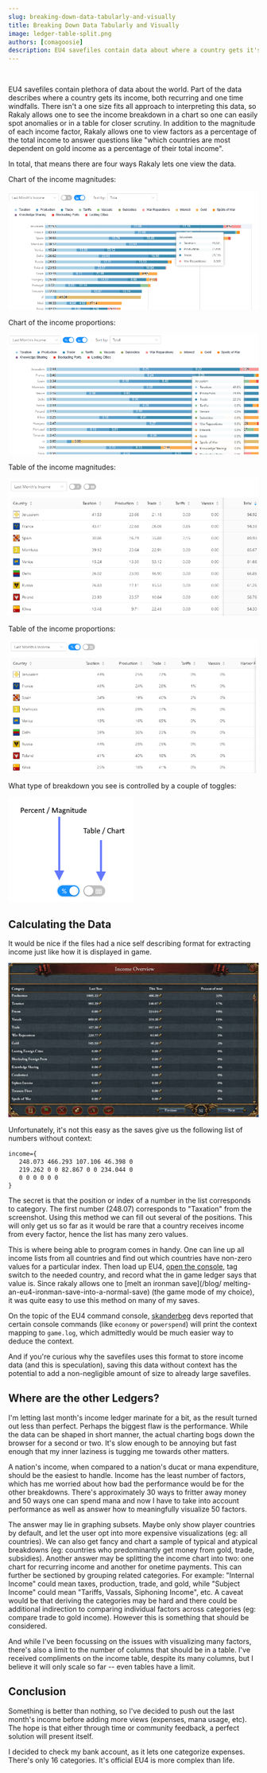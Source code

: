 ```yaml
---
slug: breaking-down-data-tabularly-and-visually
title: Breaking Down Data Tabularly and Visually
image: ledger-table-split.png
authors: [comagoosie]
description: EU4 savefiles contain data about where a country gets it's income. There isn't a one size fits all approach to interpreting this data, so Rakaly allows one to see the income breakdown in a chart so one can easily spot anomalies or in a table for closer scrutiny
---
```


<div style={{textAlign: "center"}}>
  <img alt="" width={512} height={205} src={require("./ledger-table-split.png").default} />
</div>

EU4 savefiles contain plethora of data about the world. Part of the data
describes where a country gets its income, both recurring and one time
windfalls. There isn't a one size fits all approach to interpreting this data,
so Rakaly allows one to see the income breakdown in a chart so one can easily
spot anomalies or in a table for closer scrutiny. In addition to the magnitude
of each income factor, Rakaly allows one to view factors as a percentage of
the total income to answer questions like "which countries are most dependent
on gold income as a percentage of their total income".

<!--truncate-->

In total, that means there are four ways Rakaly lets one view the data.

Chart of the income magnitudes:

[![Tallest bars = highest income](ledger-income-chart-magnitude.png)](ledger-income-chart-magnitude.png)

Chart of the income proportions:

[![Can see which countries rely on trade the most](ledger-income-chart-percent.png)](ledger-income-chart-percent.png)

Table of the income magnitudes:

[![](ledger-income-table-magnitude.png)](ledger-income-table-magnitude.png)

Table of the income proportions:

[![](ledger-income-table-percent.png)](ledger-income-table-percent.png)

What type of breakdown you see is controlled by a couple of toggles:

[![](ledger-income-toggle-control.png)](ledger-income-toggle-control.png)

## Calculating the Data

It would be nice if the files had a nice self describing format for extracting
income just like how it is displayed in game.

[![](eu4-ledger-income-overview.png)](eu4-ledger-income-overview.png)

Unfortunately, it's not this easy as the saves give us the following list of
numbers without context:

```
income={
   248.073 466.293 107.106 46.398 0
   219.262 0 0 82.867 0 0 234.044 0
   0 0 0 0 0 0
}
```

The secret is that the position or index of a number in the list corresponds
to category. The first number (248.07) corresponds to "Taxation" from the
screenshot. Using this method we can fill out several of the positions. This
will only get us so far as it would be rare that a country receives income from
every factor, hence the list has many zero values. 

This is where being able to program comes in handy. One can line up all
income lists from all countries and find out which countries have non-zero
values for a particular index. Then load up EU4, [open the console](https://eu4.paradoxwikis.com/Console_commands), tag switch to the needed
country, and record what the in game ledger says that value is. Since rakaly
allows one to [melt an ironman save](/blog/ melting-an-eu4-ironman-save-into-a-normal-save) (the game mode of my choice), it was quite easy to use this method on many of my saves.

On the topic of the EU4 command console, [skanderbeg](https://skanderbeg.pm/)
devs reported that certain console commands (like `economy` or `powerspend`)
will print the context mapping to `game.log`, which admittedly would be much
easier way to deduce the context.

And if you're curious why the savefiles uses this format to store income data
(and this is speculation), saving this data without context has the potential
to add a non-negligible amount of size to already large savefiles.

## Where are the other Ledgers?

I'm letting last month's income ledger marinate for a bit, as the result
turned out less than perfect. Perhaps the biggest flaw is the performance.
While the data can be shaped in short manner, the actual charting bogs down
the browser for a second or two. It's slow enough to be annoying but fast
enough that my inner laziness is tugging me towards other matters.

A nation's income, when compared to a nation's ducat or mana expenditure, 
should be the easiest to handle. Income has the least number of factors, which has
me worried about how bad the performance would be for the other breakdowns.
There's approximately 30 ways to fritter away money and 50 ways one can spend mana and now I have to take into account performance as well as answer how to meaningfully visualize 50 factors. 

The answer may lie in graphing subsets. Maybe only show player countries by
default, and let the user opt into more expensive visualizations (eg: all countries). We can also get fancy and chart a sample of typical and atypical breakdowns (eg: countries who predominantly get money from gold, trade, subsidies). Another answer may be splitting the income chart into two: one chart for recurring income and another for onetime payments. This can further be sectioned by grouping related categories. For example: "Internal Income" could mean taxes, production, trade, and gold, while "Subject Income" could mean "Tariffs, Vassals, Siphoning Income", etc. A caveat would be that deriving the categories may be hard and there could be additional indirection to comparing individual factors across categories (eg: compare trade to gold income). However this is something that should be considered.

And while I've been focussing on the issues with visualizing many factors,
there's also a limit to the number of columns that should be in a table. I've
received compliments on the income table, despite its many columns, but I
believe it will only scale so far -- even tables have a limit.

## Conclusion

Something is better than nothing, so I've decided to push out the last month's
income before adding more views (expenses, mana usage, etc). The hope is that
either through time or community feedback, a perfect solution will present
itself.

I decided to check my bank account, as it lets one categorize expenses.
There's only 16 categories. It's official EU4 is more complex than life.
